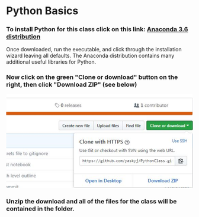 # Python Basics

### To install Python for this class click on this link: [Anaconda 3.6 distribution](https://repo.anaconda.com/archive/Anaconda3-5.2.0-Windows-x86_64.exe)
Once downloaded, run the executable, and click through the installation wizard leaving all defaults. The Anaconda distribution contains many additional useful libraries for Python.

### Now click on the green "Clone or download" button on the right, then click "Download ZIP" (see below)
![download picture](https://github.com/yaskyj/PythonClass/blob/master/gitdownload.JPG?raw=true)

### Unzip the download and all of the files for the class will be contained in the folder.
